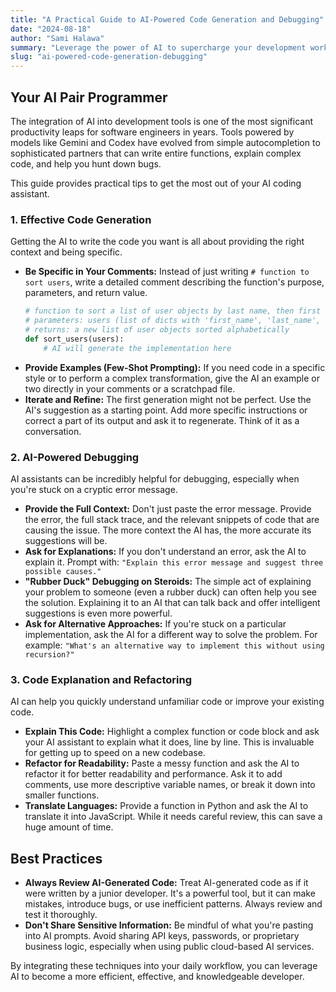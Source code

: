 ```yaml
---
title: "A Practical Guide to AI-Powered Code Generation and Debugging"
date: "2024-08-18"
author: "Sami Halawa"
summary: "Leverage the power of AI to supercharge your development workflow. This guide covers practical tips and techniques for using tools like Gemini and GitHub Copilot to write better code faster and debug more efficiently."
slug: "ai-powered-code-generation-debugging"
---
```


## Your AI Pair Programmer

The integration of AI into development tools is one of the most significant productivity leaps for software engineers in years. Tools powered by models like Gemini and Codex have evolved from simple autocompletion to sophisticated partners that can write entire functions, explain complex code, and help you hunt down bugs.

This guide provides practical tips to get the most out of your AI coding assistant.

### 1. Effective Code Generation

Getting the AI to write the code you want is all about providing the right context and being specific.

*   **Be Specific in Your Comments:** Instead of just writing `# function to sort users`, write a detailed comment describing the function's purpose, parameters, and return value.
    ```python
    # function to sort a list of user objects by last name, then first name
    # parameters: users (list of dicts with 'first_name', 'last_name', 'age')
    # returns: a new list of user objects sorted alphabetically
    def sort_users(users):
        # AI will generate the implementation here
    ```
*   **Provide Examples (Few-Shot Prompting):** If you need code in a specific style or to perform a complex transformation, give the AI an example or two directly in your comments or a scratchpad file.
*   **Iterate and Refine:** The first generation might not be perfect. Use the AI's suggestion as a starting point. Add more specific instructions or correct a part of its output and ask it to regenerate. Think of it as a conversation.

### 2. AI-Powered Debugging

AI assistants can be incredibly helpful for debugging, especially when you're stuck on a cryptic error message.

*   **Provide the Full Context:** Don't just paste the error message. Provide the error, the full stack trace, and the relevant snippets of code that are causing the issue. The more context the AI has, the more accurate its suggestions will be.
*   **Ask for Explanations:** If you don't understand an error, ask the AI to explain it. Prompt with: `"Explain this error message and suggest three possible causes."`
*   **"Rubber Duck" Debugging on Steroids:** The simple act of explaining your problem to someone (even a rubber duck) can often help you see the solution. Explaining it to an AI that can talk back and offer intelligent suggestions is even more powerful.
*   **Ask for Alternative Approaches:** If you're stuck on a particular implementation, ask the AI for a different way to solve the problem. For example: `"What's an alternative way to implement this without using recursion?"`

### 3. Code Explanation and Refactoring

AI can help you quickly understand unfamiliar code or improve your existing code.

*   **Explain This Code:** Highlight a complex function or code block and ask your AI assistant to explain what it does, line by line. This is invaluable for getting up to speed on a new codebase.
*   **Refactor for Readability:** Paste a messy function and ask the AI to refactor it for better readability and performance. Ask it to add comments, use more descriptive variable names, or break it down into smaller functions.
*   **Translate Languages:** Provide a function in Python and ask the AI to translate it into JavaScript. While it needs careful review, this can save a huge amount of time.

## Best Practices

- **Always Review AI-Generated Code:** Treat AI-generated code as if it were written by a junior developer. It's a powerful tool, but it can make mistakes, introduce bugs, or use inefficient patterns. Always review and test it thoroughly.
- **Don't Share Sensitive Information:** Be mindful of what you're pasting into AI prompts. Avoid sharing API keys, passwords, or proprietary business logic, especially when using public cloud-based AI services.

By integrating these techniques into your daily workflow, you can leverage AI to become a more efficient, effective, and knowledgeable developer.

